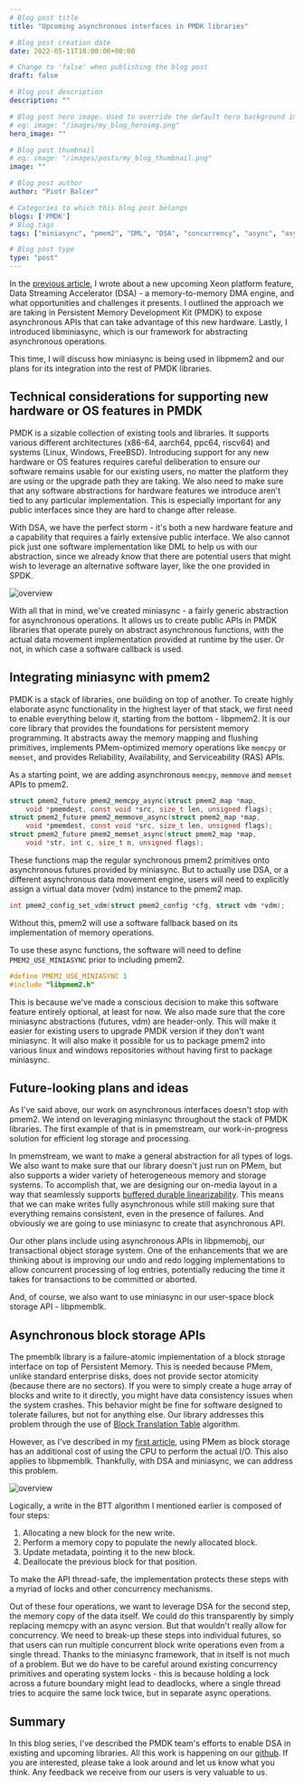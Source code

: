 ```yaml
---
# Blog post title
title: "Upcoming asynchronous interfaces in PMDK libraries"

# Blog post creation date
date: 2022-05-11T10:00:00+00:00

# Change to 'false' when publishing the blog post
draft: false

# Blog post description
description: ""

# Blog post hero image. Used to override the default hero background image.
# eg: image: "/images/my_blog_heroimg.png"
hero_image: ""

# Blog post thumbnail
# eg: image: "/images/posts/my_blog_thumbnail.png"
image: ""

# Blog post author
author: "Piotr Balcer"

# Categories to which this blog post belongs
blogs: ['PMDK']
# Blog tags
tags: ["miniasync", "pmem2", "DML", "DSA", "concurrency", "async", "asynchronous"]

# Blog post type
type: "post"
---
```


In the [previous article][async-blog], I wrote about a new upcoming Xeon platform feature,
Data Streaming Accelerator (DSA) - a memory-to-memory DMA engine, and what opportunities
and challenges it presents. I outlined the approach we are taking in
Persistent Memory Development Kit (PMDK) to expose asynchronous APIs that can
take advantage of this new hardware. Lastly, I introduced libminiasync, which
is our framework for abstracting asynchronous operations.

This time, I will discuss how miniasync is being used in libpmem2 and our plans for its integration into the rest of PMDK libraries.

## Technical considerations for supporting new hardware or OS features in PMDK

PMDK is a sizable collection of existing tools and libraries. It supports various
different architectures (x86-64, aarch64, ppc64, riscv64) and systems
(Linux, Windows, FreeBSD). Introducing support for any new hardware or OS features
requires careful deliberation to ensure our software remains usable for our
existing users, no matter the platform they are using or the upgrade path they
are taking. We also need to make sure that any software abstractions for hardware
features we introduce aren't tied to any particular implementation. This is
especially important for any public interfaces since they are hard
to change after release.

With DSA, we have the perfect storm - it's both a new hardware feature and a
capability that requires a fairly extensive public interface. We also
cannot pick just one software implementation like DML to help us with our
abstraction, since we already know that there are potential users that might
wish to leverage an alternative software layer, like the one provided in SPDK.

![overview](/images/posts/async-2-overview.png)

With all that in mind, we've created miniasync - a fairly generic abstraction
for asynchronous operations. It allows us to create public APIs in PMDK libraries
that operate purely on abstract asynchronous functions, with the actual data
movement implementation provided at runtime by the user. Or not, in which case
a software callback is used.

## Integrating miniasync with pmem2

PMDK is a stack of libraries, one building on top of another. To create highly
elaborate async functionality in the highest layer of that stack, we first need
to enable everything below it, starting from the bottom - libpmem2. It is our
core library that provides the foundations for persistent memory programming. It
abstracts away the memory mapping and flushing primitives, implements
PMem-optimized memory operations like `memcpy` or `memset`, and provides
Reliability, Availability, and Serviceability (RAS) APIs.

As a starting point, we are adding asynchronous `memcpy`, `memmove` and `memset`
APIs to pmem2.
```c
struct pmem2_future pmem2_memcpy_async(struct pmem2_map *map,
	void *pmemdest, const void *src, size_t len, unsigned flags);
struct pmem2_future pmem2_memmove_async(struct pmem2_map *map,
    void *pmemdest, const void *src, size_t len, unsigned flags);
struct pmem2_future pmem2_memset_async(struct pmem2_map *map,
    void *str, int c, size_t n, unsigned flags);
```

These functions map the regular synchronous pmem2 primitives onto asynchronous
futures provided by miniasync. But to actually use DSA, or a different
asynchronous data movement engine, users will need to explicitly assign a
virtual data mover (vdm) instance to the pmem2 map.
```c
int pmem2_config_set_vdm(struct pmem2_config *cfg, struct vdm *vdm);
```
Without this, pmem2 will use a software fallback based on its implementation
of memory operations.

To use these async functions, the software will need to define `PMEM2_USE_MINIASYNC`
prior to including pmem2.

```c
#define PMEM2_USE_MINIASYNC 1
#include "libpmem2.h"
```

This is because we've made a conscious decision to make this software feature
entirely optional, at least for now. We also made sure that the core miniasync
abstractions (futures, vdm) are header-only. This will make it easier
for existing users to upgrade PMDK version if they don't want miniasync.
It will also make it possible for us to package pmem2 into various linux and
windows repositories without having first to package miniasync.

## Future-looking plans and ideas

As I've said above, our work on asynchronous interfaces doesn't stop with pmem2.
We intend on leveraging miniasync throughout the stack of PMDK libraries. The
first example of that is in pmemstream, our work-in-progress solution for
efficient log storage and processing.

In pmemstream, we want to make a general abstraction for all types of logs. We
also want to make sure that our library doesn't just run on PMem, but also
supports a wider variety of heterogeneous memory and storage systems.
To accomplish that, we are designing our on-media layout in a way that seamlessly
supports [buffered durable linearizability][linearizability]. This means
that we can make writes fully asynchronous while still making sure that everything
remains consistent, even in the presence of failures. And obviously we are going to
use miniasync to create that asynchronous API.

Our other plans include using asynchronous APIs in libpmemobj, our transactional
object storage system. One of the enhancements that we are thinking about is
improving our undo and redo logging implementations to allow concurrent processing
of log entries, potentially reducing the time it takes for transactions to be
committed or aborted.

And, of course, we also want to use miniasync in our user-space block storage
API - libpmemblk.

## Asynchronous block storage APIs

The pmemblk library is a failure-atomic implementation of a block storage
interface on top of Persistent Memory. This is needed because PMem, unlike
standard enterprise disks, does not provide sector atomicity (because there
are no sectors). If you were to simply create a huge array of blocks and
write to it directly, you might have data consistency issues when the system crashes.
This behavior might be fine for software designed to tolerate failures,
but not for anything else. Our library addresses this problem through the use
of [Block Translation Table][btt] algorithm.

However, as I've described in my [first article][async-blog], using PMem as block
storage has an additional cost of using the CPU to perform the actual
I/O. This also applies to libpmemblk. Thankfully, with DSA and miniasync, we can
address this problem.

![overview](/images/posts/async-2-pmemblk.png)

Logically, a write in the BTT algorithm I mentioned earlier is composed
of four steps:

1. Allocating a new block for the new write.
2. Perform a memory copy to populate the newly allocated block.
3. Update metadata, pointing it to the new block.
4. Deallocate the previous block for that position.

To make the API thread-safe, the implementation protects these steps with
a myriad of locks and other concurrency mechanisms.

Out of these four operations, we want to leverage DSA for the second step, the
memory copy of the data itself. We could do this transparently by simply
replacing memcpy with an async version. But that wouldn't really allow for
concurrency. We need to break-up these steps into individual futures,
so that users can run multiple concurrent block write operations even from
a single thread. Thanks to the miniasync framework, that in itself is not much
of a problem. But we do have to be careful around existing concurrency primitives
and operating system locks - this is because holding a lock across a future boundary
might lead to deadlocks, where a single thread tries to acquire the same lock
twice, but in separate async operations.

## Summary

In this blog series, I've described the PMDK team's efforts to enable DSA in
existing and upcoming libraries. All this work is happening on
our [github][pmdk-org]. If you are interested, please take a look around and
let us know what you think. Any feedback we receive from our users is very
valuable to us.

[async-blog]: https://pmem.io/blog/2022/02/leveraging-asynchronous-hardware-accelerators-for-fun-and-profit/
[linearizability]: https://www.cs.rochester.edu/u/scott/papers/2016_DISC_persistence.pdf
[btt]: https://pmem.io/blog/2014/09/using-the-block-translation-table-for-sector-atomicity/
[pmdk-org]: https://github.com/pmem
